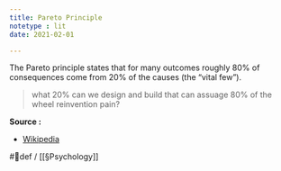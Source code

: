 ```yaml
---
title: Pareto Principle
notetype : lit
date: 2021-02-01

---
```


The Pareto principle states that for many outcomes roughly 80% of consequences come from 20% of the causes (the “vital few”). 

> what 20% can we design and build that can assuage 80% of the wheel reinvention pain?

**Source :**
- [Wikipedia](https://en.wikipedia.org/wiki/Pareto_principle)

#🌱def / [[§Psychology]]